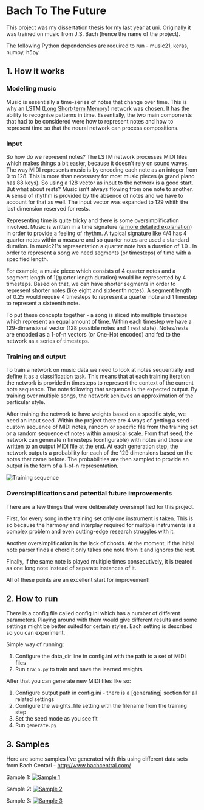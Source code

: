 # Bach To The Future

This project was my dissertation thesis for my last year at uni. Originally it was trained on music from J.S. Bach (hence the name of the project).

The following Python dependencies are required to run - music21, keras, numpy, h5py

## 1. How it works
### Modelling music
Music is essentially a time-series of notes that change over time. This is why an LSTM ([Long Short-term Memory](http://www.bioinf.jku.at/publications/older/2604.pdf)) network was chosen. It has the ability to recognise patterns in time. Essentially, the two main components that had to be considered were how to represent notes and how to represent time so that the neural network can process compositions.

### Input
So how do we represent notes? The LSTM network processes MIDI files which makes things a bit easier, because it doesn't rely on sound waves. The way MIDI represents music is by encoding each note as an integer from 0 to 128. This is more than necessary for most music pieces (a grand piano has 88 keys). So using a 128 vector as input to the network is a good start. But what about rests? Music isn't always flowing from one note to another. A sense of rhythm is provided by the absence of notes and we have to account for that as well. The input vector was expanded to 129 whith the last dimension reserved for rests.

Representing time is quite tricky and there is some oversimplification involved. Music is written in a time signature ([a more detailed explanation](https://en.wikipedia.org/wiki/Time_signature)) in order to provide a feeling of rhythm. A typical signature like 4/4 has 4 quarter notes within a measure and so quarter notes are used a standard duration. In music21's representation a quarter note has a duration of 1.0 . In order to represent a song we need segments (or timesteps) of time with a specified length. 

For example, a music piece which consists of 4 quarter notes and a segment length of 1(quarter length duration) would be represented by 4 timesteps. Based on that, we can have shorter segments in order to represent shorter notes (like eight and sixteenth notes). A segment length of 0.25 would require 4 timesteps to represent a quarter note and 1 timestep to represent a sixteenth note.

To put these concepts together - a song is sliced into multiple timesteps which represent an equal amount of time. Within each timestep we have a 129-dimensional vector (128 possible notes and 1 rest state). Notes/rests are encoded as a 1-of-n vectors (or One-Hot encoded) and fed to the network as a series of timesteps.

### Training and output
To train a network on music data we need to look at notes sequentially and define it as a classification task. This means that at each training iteration the network is provided n timesteps to represent the context of the current note sequence. The note following that sequence is the expected output. By training over multiple songs, the network achieves an approximation of the particular style.

After training the network to have weights based on a specific style, we need an input seed. Within the project there are 4 ways of getting a seed - custom sequence of MIDI notes, random or specific file from the training set or a random sequence of notes within a musical scale. From that seed, the network can generate n timesteps (configurable) with notes and those are written to an output MIDI file at the end. At each generation step, the network outputs a probability for each of the 129 dimensions based on the notes that came before. The probabilities are then sampled to provide an output in the form of a 1-of-n representation. 

![Training sequence](https://i.imgur.com/FAHpr1W.png)

### Oversimplifications and potential future improvements
There are a few things that were deliberately oversimplified for this project. 

First, for every song in the training set only one instrument is taken. This is so because the harmony and interplay required for multiple instruments is a complex problem and even cutting-edge research struggles with it.

Another oversimplification is the lack of chords. At the moment, if the initial note parser finds a chord it only takes one note from it and ignores the rest.

Finally, if the same note is played multiple times consecutively, it is treated as one long note instead of separate instances of it.

All of these points are an excellent start for improvement!

## 2. How to run
There is a config file called config.ini which has a number of different parameters. Playing around with them would give different results and some settings might be better suited for certain styles. Each setting is described so you can experiment.

Simple way of running:
1. Configure the data_dir line in config.ini with the path to a set of MIDI files
2. Run `train.py` to train and save the learned weights

After that you can generate new MIDI files like so:
1. Configure output path in config.ini - there is a [generating] section for all related settings 
2. Configure the weights_file setting with the filename from the training step
3. Set the seed mode as you see fit
4. Run `generate.py`


## 3. Samples

Here are some samples I've generated with this using different data sets from Bach Centarl - http://www.bachcentral.com/

Sample 1:
[![Sample 1](https://img.youtube.com/vi/nigaxfN3v3w/0.jpg)](https://www.youtube.com/watch?v=nigaxfN3v3w)

Sample 2:
[![Sample 2](https://img.youtube.com/vi/nigaxfN3v3w/0.jpg)](https://www.youtube.com/watch?v=aHBQPFENRLQ)

Sample 3:
[![Sample 3](https://img.youtube.com/vi/nigaxfN3v3w/0.jpg)](https://www.youtube.com/watch?v=Bk0gf3U5K3c)